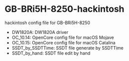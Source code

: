 # GB-BRi5H-8250-hackintosh

hackintosh config file for GB-BRi5H-8250
- DW1820A: DW1820A driver
- OC_10.14: OpenCore config file for macOS Mojave
- OC_10.15: OpenCore config file for macOS Catalina
- SSDT_by_SSDTTime: SSDT file generate by SSDTTime
- SSDT_by_hand: SSDT file edit by hand
